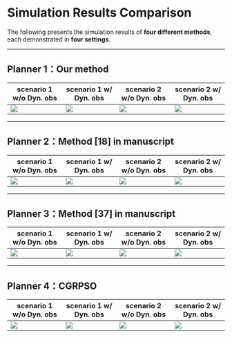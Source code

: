 # Simulation Results Comparison

The following presents the simulation results of **four different methods**, each demonstrated in **four settings**.

---

## Planner 1：Our method
| scenario 1 w/o Dyn. obs | scenario 1 w/ Dyn. obs| scenario 2 w/o Dyn. obs | scenario 2 w/ Dyn. obs |
| ------ | ------ | ------ | ------ |
| ![](gif/proposed_scen1_sta.gif) | ![](gif/proposed_scen1_dyn.gif) | ![](gif/proposed_scen2_sta.gif) | ![](gif/proposed_scen2_dyn.gif) |

---

## Planner 2：Method [18] in manuscript
| scenario 1 w/o Dyn. obs | scenario 1 w/ Dyn. obs| scenario 2 w/o Dyn. obs | scenario 2 w/ Dyn. obs |
| ------ | ------ | ------ | ------ |
| ![](gif/orca_scen1_sta.gif) | ![](gif/orca_scen1_dyn.gif) | ![](gif/orca_scen2_sta.gif) | ![](gif/orca_scen2_dyn.gif) |

---

## Planner 3：Method [37] in manuscript
| scenario 1 w/o Dyn. obs | scenario 1 w/ Dyn. obs| scenario 2 w/o Dyn. obs | scenario 2 w/ Dyn. obs |
| ------ | ------ | ------ | ------ |
| ![](gif/ecbs_scen1_sta.gif) | ![](gif/ecbs_scen1_dyn.gif) | ![](gif/ecbs_scen2_sta.gif) | ![](gif/ecbs_scen2_dyn.gif) |

---

## Planner 4：CGRPSO
| scenario 1 w/o Dyn. obs | scenario 1 w/ Dyn. obs| scenario 2 w/o Dyn. obs | scenario 2 w/ Dyn. obs |
| ------ | ------ | ------ | ------ |
| ![](gif/cgrpso_scen1_sta.gif) | ![](gif/cgrpso_scen1_dyn.gif) | ![](gif/cgrpso_scen2_sta.gif) | ![](gif/cgrpso_scen2_dyn.gif) |
